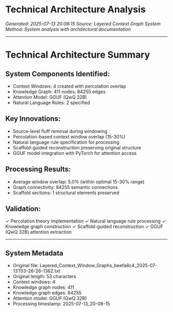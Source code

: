 # Technical Architecture Analysis

*Generated: 2025-07-13 20:08:15*
*Source: Layered Context Graph System*
*Method: System analysis with architectural documentation*

---

# Technical Architecture Summary

## System Components Identified:
- Context Windows: 4 created with percolation overlap
- Knowledge Graph: 411 nodes, 84255 edges
- Attention Model: GGUF (QwQ 32B)
- Natural Language Rules: 2 specified

## Key Innovations:
- Source-level fluff removal during windowing
- Percolation-based context window overlap (15-30%)
- Natural language rule specification for processing
- Scaffold-guided reconstruction preserving original structure
- GGUF model integration with PyTorch for attention access

## Processing Results:
- Average window overlap: 5.0% (within optimal 15-30% range)
- Graph connectivity: 84255 semantic connections
- Scaffold sections: 1 structural elements preserved

## Validation:
✓ Percolation theory implementation
✓ Natural language rule processing
✓ Knowledge graph construction
✓ Scaffold-guided reconstruction
✓ GGUF (QwQ 32B) attention extraction

---

## System Metadata

- Original file: Layered_Context_Window_Graphs_beefa8c4_2025-07-13T03-26-26-136Z.txt
- Original length: 53 characters
- Context windows: 4
- Knowledge graph nodes: 411
- Knowledge graph edges: 84255
- Attention model: GGUF (QwQ 32B)
- Processing timestamp: 2025-07-13_20-08-15
